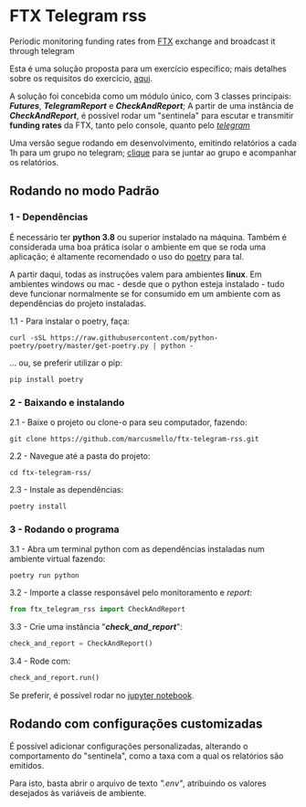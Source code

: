 # FTX Telegram rss

Periodic monitoring funding rates from [FTX](https://ftx.com/) exchange and
broadcast it through telegram

Esta é uma solução proposta para um exercício específico; mais detalhes sobre os
requisitos do exercício,
[aqui](https://www.notion.so/Simple-FTX-Funding-Alerter-7b0c2400a58c4b2d887e615a281be708).

A solução foi concebida como um módulo único, com 3 classes principais:
***Futures***, ***TelegramReport*** e ***CheckAndReport***; A partir de uma
instância de ***CheckAndReport***, é possível rodar um "sentinela" para escutar
e transmitir **funding rates** da FTX, tanto pelo console, quanto pelo
[*telegram*](#Configurando-o-bot-telegram)

Uma versão segue rodando em desenvolvimento, emitindo relatórios a cada 1h para
um grupo no telegram; [clique](https://t.me/joinchat/BsaPrRylCgEXuNZFrKQDCQ)
para se juntar ao grupo e acompanhar os relatórios.

## Rodando no modo Padrão

### 1 - Dependências

É necessário ter **python 3.8** ou superior instalado na máquina. Também é
considerada uma boa prática isolar o ambiente em que se roda uma aplicação; é
altamente recomendado o uso do [poetry](https://python-poetry.org/) para tal.

A partir daqui, todas as instruções valem para ambientes **linux**. Em ambientes
windows ou mac - desde que o python esteja instalado - tudo deve funcionar
normalmente se for consumido em um ambiente com as dependências do projeto
instaladas.

1.1 - Para instalar o poetry, faça:

    curl -sSL https://raw.githubusercontent.com/python-poetry/poetry/master/get-poetry.py | python -

... ou, se preferir utilizar o pip:

    pip install poetry

### 2 - Baixando e instalando

2.1 - Baixe o projeto ou clone-o para seu computador, fazendo:

    git clone https://github.com/marcusmello/ftx-telegram-rss.git

2.2 - Navegue até a pasta do projeto:

    cd ftx-telegram-rss/

2.3 - Instale as dependências:

    poetry install

### 3 - Rodando o programa

3.1 - Abra um terminal python com as dependências instaladas num ambiente
virtual fazendo:

    poetry run python

3.2 - Importe a classe responsável pelo monitoramento e *report*:

```python
from ftx_telegram_rss import CheckAndReport
```

3.3 - Crie uma instância "***check_and_report***":

```python
check_and_report = CheckAndReport()
```

3.4 - Rode com:

```python
check_and_report.run()
```

Se preferir, é possível rodar no [jupyter notebook](#Rodando-no-Jupyter-Notebook).

## Rodando com configurações customizadas

É possível adicionar configurações personalizadas, alterando o comportamento do
"sentinela", como a taxa com a qual os relatórios são emitidos.

Para isto, basta abrir o arquivo de texto *".env"*, atribuindo os valores
desejados às variáveis de ambiente.
